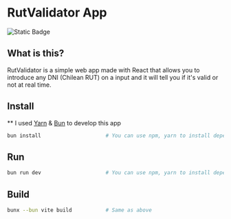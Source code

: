 # RutValidator App

![Static Badge](https://img.shields.io/badge/learning-project)


## What is this?
RutValidator is a simple web app made with React that allows you to introduce any DNI (Chilean RUT) on a input and it will tell you if it's valid or not at real time.

## Install
** I used [Yarn](https://github.com/yarnpkg/berry) & [Bun](https://github.com/oven-sh/bun/) to develop this app
```bash
bun install                     # You can use npm, yarn to install dependencies
```

## Run

```bash
bun run dev                     # You can use npm, yarn to install dependencies
```

## Build
```bash
bunx --bun vite build           # Same as above
```